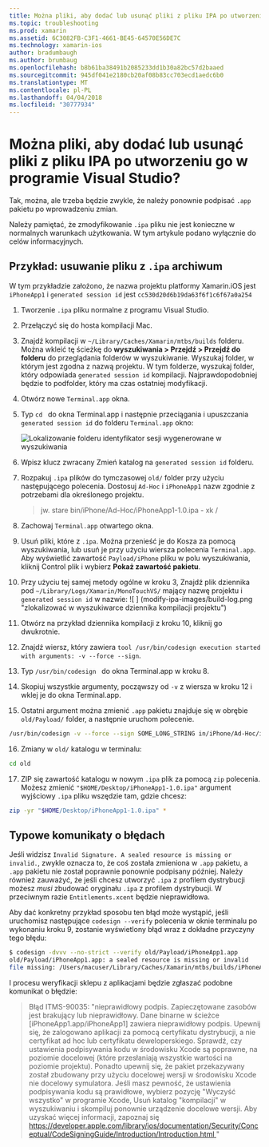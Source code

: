 ```yaml
---
title: Można pliki, aby dodać lub usunąć pliki z pliku IPA po utworzeniu go w programie Visual Studio?
ms.topic: troubleshooting
ms.prod: xamarin
ms.assetid: 6C3082FB-C3F1-4661-BE45-64570E56DE7C
ms.technology: xamarin-ios
author: bradumbaugh
ms.author: brumbaug
ms.openlocfilehash: b8b61ba38491b2085233dd1b30a82bc57d2baaed
ms.sourcegitcommit: 945df041e2180cb20af08b83cc703ecd1aedc6b0
ms.translationtype: MT
ms.contentlocale: pl-PL
ms.lasthandoff: 04/04/2018
ms.locfileid: "30777934"
---
```

# <a name="can-i-add-files-to-or-remove-files-from-an-ipa-file-after-building-it-in-visual-studio"></a>Można pliki, aby dodać lub usunąć pliki z pliku IPA po utworzeniu go w programie Visual Studio?

Tak, można, ale trzeba będzie zwykle, że należy ponownie podpisać `.app` pakietu po wprowadzeniu zmian.

Należy pamiętać, że zmodyfikowanie `.ipa` pliku nie jest konieczne w normalnych warunkach użytkowania. W tym artykule podano wyłącznie do celów informacyjnych.

## <a name="example-removing-a-file-from-a-ipa-archive"></a>Przykład: usuwanie pliku z `.ipa` archiwum

W tym przykładzie założono, że nazwa projektu platformy Xamarin.iOS jest `iPhoneApp1` i `generated session id` jest `cc530d20d6b19da63f6f1c6f67a0a254`

1.  Tworzenie `.ipa` pliku normalne z programu Visual Studio.

2.  Przełączyć się do hosta kompilacji Mac.

3.  Znajdź kompilacji w `~/Library/Caches/Xamarin/mtbs/builds` folderu. Można wkleić tę ścieżkę do **wyszukiwania > Przejdź > Przejdź do folderu** do przeglądania folderów w wyszukiwanie. Wyszukaj folder, w którym jest zgodna z nazwą projektu. W tym folderze, wyszukaj folder, który odpowiada `generated session id` kompilacji. Najprawdopodobniej będzie to podfolder, który ma czas ostatniej modyfikacji.

4.  Otwórz nowe `Terminal.app` okna.

5.  Typ `cd ` do okna Terminal.app i następnie przeciągania i upuszczania `generated session id` do folderu `Terminal.app` okno:

    ![](modify-ipa-images/session-id-folder.png "Lokalizowanie folderu identyfikator sesji wygenerowane w wyszukiwania")

6.  Wpisz klucz zwracany Zmień katalog na `generated session id` folderu.

7.  Rozpakuj `.ipa` plików do tymczasowej `old/` folder przy użyciu następującego polecenia. Dostosuj `Ad-Hoc` i `iPhoneApp1` nazw zgodnie z potrzebami dla określonego projektu.

    > jw. stare bin/iPhone/Ad-Hoc/iPhoneApp1-1.0.ipa - xk /

8.  Zachowaj `Terminal.app` otwartego okna.

9.  Usuń pliki, które z `.ipa`. Można przenieść je do Kosza za pomocą wyszukiwania, lub usuń je przy użyciu wiersza polecenia `Terminal.app`. Aby wyświetlić zawartość `Payload/iPhone` pliku w polu wyszukiwania, kliknij Control plik i wybierz **Pokaż zawartość pakietu**.

10.  Przy użyciu tej samej metody ogólne w kroku 3, Znajdź plik dziennika pod `~/Library/Logs/Xamarin/MonoTouchVS/` mający nazwę projektu i `generated session id` w nazwie: ![ ] (modify-ipa-images/build-log.png "zlokalizować w wyszukiwarce dziennika kompilacji projektu")

11.  Otwórz na przykład dziennika kompilacji z kroku 10, kliknij go dwukrotnie.

12.  Znajdź wiersz, który zawiera `tool /usr/bin/codesign execution started with arguments: -v --force --sign`.

13.  Typ `/usr/bin/codesign ` do okna Terminal.app w kroku 8.

14.  Skopiuj wszystkie argumenty, począwszy od `-v` z wiersza w kroku 12 i wklej je do okna Terminal.app.

15.  Ostatni argument można zmienić `.app` pakietu znajduje się w obrębie `old/Payload/` folder, a następnie uruchom polecenie.

```bash
/usr/bin/codesign -v --force --sign SOME_LONG_STRING in/iPhone/Ad-Hoc/iPhoneApp1.app/ResourceRules.plist --entitlements obj/iPhone/Ad-Hoc/Entitlements.xcent old/Payload/iPhoneApp1.app
```

16.  Zmiany w `old/` katalogu w terminalu:

```bash
cd old
```

17.  ZIP się zawartość katalogu w nowym `.ipa` plik za pomocą `zip` polecenia. Możesz zmienić `"$HOME/Desktop/iPhoneApp1-1.0.ipa"` argument wyjściowy `.ipa` pliku wszędzie tam, gdzie chcesz:

```bash
zip -yr "$HOME/Desktop/iPhoneApp1-1.0.ipa" *
```

## <a name="common-error-messages"></a>Typowe komunikaty o błędach

Jeśli widzisz `Invalid Signature. A sealed resource is missing or invalid.`, zwykle oznacza to, że coś została zmieniona w `.app` pakietu, a `.app` pakietu nie został poprawnie ponownie podpisany później. Należy również zauważyć, że jeśli chcesz utworzyć `.ipa` z profilem dystrybucji możesz _musi_ zbudować oryginału `.ipa` z profilem dystrybucji. W przeciwnym razie `Entitlements.xcent` będzie nieprawidłowa.

Aby dać konkretny przykład sposobu ten błąd może wystąpić, jeśli uruchomisz następujące `codesign --verify` polecenia w oknie terminalu po wykonaniu kroku 9, zostanie wyświetlony błąd wraz z dokładne przyczyny tego błędu:

```bash
$ codesign -dvvv --no-strict --verify old/Payload/iPhoneApp1.app
old/Payload/iPhoneApp1.app: a sealed resource is missing or invalid
file missing: /Users/macuser/Library/Caches/Xamarin/mtbs/builds/iPhoneApp1/cc530d20d6b19da63f6f1c6f67a0a254/old/Payload/iPhoneApp1.app/MyFile.png
```

I procesu weryfikacji sklepu z aplikacjami będzie zgłaszać podobne komunikat o błędzie:

> Błąd ITMS-90035: "nieprawidłowy podpis. Zapieczętowane zasobów jest brakujący lub nieprawidłowy. Dane binarne w ścieżce [iPhoneApp1.app/iPhoneApp1] zawiera nieprawidłowy podpis. Upewnij się, że zalogowano aplikacji za pomocą certyfikatu dystrybucji, a nie certyfikat ad hoc lub certyfikatu deweloperskiego. Sprawdź, czy ustawienia podpisywania kodu w środowisku Xcode są poprawne, na poziomie docelowej (które przesłaniają wszystkie wartości na poziomie projektu). Ponadto upewnij się, że pakiet przekazywany został zbudowany przy użyciu docelowej wersji w środowisku Xcode nie docelowy symulatora. Jeśli masz pewność, że ustawienia podpisywania kodu są prawidłowe, wybierz pozycję "Wyczyść wszystko" w programie Xcode, Usuń katalog "kompilacji" w wyszukiwaniu i skompiluj ponownie urządzenie docelowe wersji. Aby uzyskać więcej informacji, zapoznaj się [ https://developer.apple.com/library/ios/documentation/Security/Conceptual/CodeSigningGuide/Introduction/Introduction.html ](https://developer.apple.com/library/ios/documentation/Security/Conceptual/CodeSigningGuide/Introduction/Introduction.html)"
